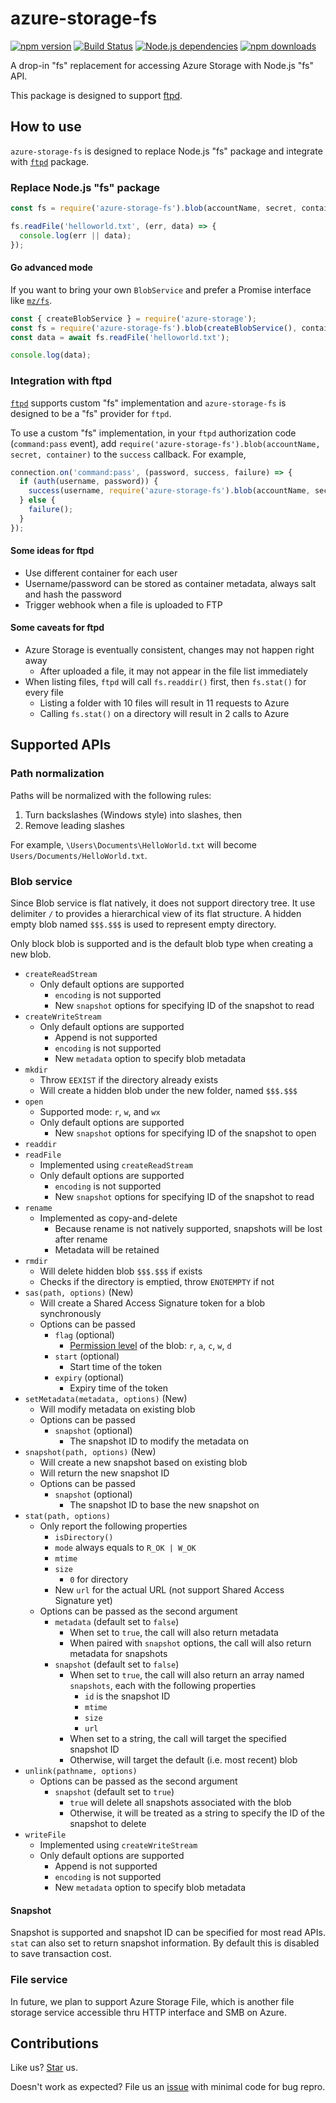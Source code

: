 azure-storage-fs
================

[![npm version](https://badge.fury.io/js/azure-storage-fs.svg)](https://badge.fury.io/js/azure-storage-fs) [![Build Status](https://travis-ci.org/compulim/azure-storage-fs.svg?branch=master)](https://travis-ci.org/compulim/azure-storage-fs) [![Node.js dependencies](https://david-dm.org/compulim/azure-storage-fs.svg)](https://david-dm.org/compulim/azure-storage-fs) [![npm downloads](https://img.shields.io/npm/dm/azure-storage-fs.svg)](https://img.shields.io/npm/dm/azure-storage-fs.svg)

A drop-in "fs" replacement for accessing Azure Storage with Node.js "fs" API.

This package is designed to support [ftpd](https://www.npmjs.com/package/ftpd).

## How to use

`azure-storage-fs` is designed to replace Node.js "fs" package and integrate with [`ftpd`](https://www.npmjs.com/package/ftpd) package.

### Replace Node.js "fs" package

```js
const fs = require('azure-storage-fs').blob(accountName, secret, container);

fs.readFile('helloworld.txt', (err, data) => {
  console.log(err || data);
});
```

#### Go advanced mode

If you want to bring your own `BlobService` and prefer a Promise interface like [`mz/fs`](https://npmjs.com/packages/mz).

```js
const { createBlobService } = require('azure-storage');
const fs = require('azure-storage-fs').blob(createBlobService(), container).promise;
const data = await fs.readFile('helloworld.txt');

console.log(data);
```

### Integration with ftpd

[`ftpd`](https://www.npmjs.com/package/ftpd) supports custom "fs" implementation and `azure-storage-fs` is designed to be a "fs" provider for `ftpd`.

To use a custom "fs" implementation, in your `ftpd` authorization code (`command:pass` event), add `require('azure-storage-fs').blob(accountName, secret, container)` to the `success` callback. For example,

```js
connection.on('command:pass', (password, success, failure) => {
  if (auth(username, password)) {
    success(username, require('azure-storage-fs').blob(accountName, secret, container));
  } else {
    failure();
  }
});
```

#### Some ideas for ftpd

* Use different container for each user
* Username/password can be stored as container metadata, always salt and hash the password
* Trigger webhook when a file is uploaded to FTP

#### Some caveats for ftpd

* Azure Storage is eventually consistent, changes may not happen right away
  * After uploaded a file, it may not appear in the file list immediately
* When listing files, `ftpd` will call `fs.readdir()` first, then `fs.stat()` for every file
  * Listing a folder with 10 files will result in 11 requests to Azure
  * Calling `fs.stat()` on a directory will result in 2 calls to Azure

## Supported APIs

### Path normalization

Paths will be normalized with the following rules:

1. Turn backslashes (Windows style) into slashes, then
2. Remove leading slashes

For example, `\Users\Documents\HelloWorld.txt` will become `Users/Documents/HelloWorld.txt`.

### Blob service

Since Blob service is flat natively, it does not support directory tree. It use delimiter `/` to provides a hierarchical view of its flat structure. A hidden empty blob named `$$$.$$$` is used to represent empty directory.

Only block blob is supported and is the default blob type when creating a new blob.

* `createReadStream`
  * Only default options are supported
    * `encoding` is not supported
    * New `snapshot` options for specifying ID of the snapshot to read
* `createWriteStream`
  * Only default options are supported
    * Append is not supported
    * `encoding` is not supported
    * New `metadata` option to specify blob metadata
* `mkdir`
  * Throw `EEXIST` if the directory already exists
  * Will create a hidden blob under the new folder, named `$$$.$$$`
* `open`
  * Supported mode: `r`, `w`, and `wx`
  * Only default options are supported
    * New `snapshot` options for specifying ID of the snapshot to open
* `readdir`
* `readFile`
  * Implemented using `createReadStream`
  * Only default options are supported
    * `encoding` is not supported
    * New `snapshot` options for specifying ID of the snapshot to read
* `rename`
  * Implemented as copy-and-delete
    * Because rename is not natively supported, snapshots will be lost after rename
    * Metadata will be retained
* `rmdir`
  * Will delete hidden blob `$$$.$$$` if exists
  * Checks if the directory is emptied, throw `ENOTEMPTY` if not
* `sas(path, options)` (New)
  * Will create a Shared Access Signature token for a blob synchronously
  * Options can be passed
    * `flag` (optional)
      * [Permission level](https://msdn.microsoft.com/library/dn140255.aspx) of the blob: `r`, `a`, `c`, `w`, `d`
    * `start` (optional)
      * Start time of the token
    * `expiry` (optional)
      * Expiry time of the token
* `setMetadata(metadata, options)` (New)
  * Will modify metadata on existing blob
  * Options can be passed
    * `snapshot` (optional)
      * The snapshot ID to modify the metadata on
* `snapshot(path, options)` (New)
  * Will create a new snapshot based on existing blob
  * Will return the new snapshot ID
  * Options can be passed
    * `snapshot` (optional)
      * The snapshot ID to base the new snapshot on
* `stat(path, options)`
  * Only report the following properties
    * `isDirectory()`
    * `mode` always equals to `R_OK | W_OK`
    * `mtime`
    * `size`
      * `0` for directory
    * New `url` for the actual URL (not support Shared Access Signature yet)
  * Options can be passed as the second argument
    * `metadata` (default set to `false`)
      * When set to `true`, the call will also return metadata
      * When paired with `snapshot` options, the call will also return metadata for snapshots
    * `snapshot` (default set to `false`)
      * When set to `true`, the call will also return an array named `snapshots`, each with the following properties
        * `id` is the snapshot ID
        * `mtime`
        * `size`
        * `url`
      * When set to a string, the call will target the specified snapshot ID
      * Otherwise, will target the default (i.e. most recent) blob
* `unlink(pathname, options)`
  * Options can be passed as the second argument
    * `snapshot` (default set to `true`)
      * `true` will delete all snapshots associated with the blob
      * Otherwise, it will be treated as a string to specify the ID of the snapshot to delete
* `writeFile`
  * Implemented using `createWriteStream`
  * Only default options are supported
    * Append is not supported
    * `encoding` is not supported
    * New `metadata` option to specify blob metadata

#### Snapshot

Snapshot is supported and snapshot ID can be specified for most read APIs. `stat` can also set to return snapshot information. By default this is disabled to save transaction cost.

### File service

In future, we plan to support Azure Storage File, which is another file storage service accessible thru HTTP interface and SMB on Azure.

## Contributions

Like us? [Star](https://github.com/compulim/azure-storage-fs/stargazers) us.

Doesn't work as expected? File us an [issue](https://github.com/compulim/azure-storage-fs/issues) with minimal code for bug repro.
